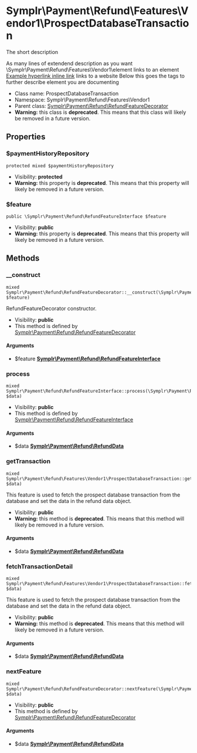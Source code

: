 Symplr\Payment\Refund\Features\Vendor1\ProspectDatabaseTransaction
===============

The short description

As many lines of extendend description as you want \Symplr\Payment\Refund\Features\Vendor1\element links to an element
[Example hyperlink inline link](http://www.example.com) links to a website
Below this goes the tags to further describe element you are documenting


* Class name: ProspectDatabaseTransaction
* Namespace: Symplr\Payment\Refund\Features\Vendor1
* Parent class: [Symplr\Payment\Refund\RefundFeatureDecorator](Symplr-Payment-Refund-RefundFeatureDecorator.md)
* **Warning:** this class is **deprecated**. This means that this class will likely be removed in a future version.





Properties
----------


### $paymentHistoryRepository

    protected mixed $paymentHistoryRepository





* Visibility: **protected**
* **Warning:** this property is **deprecated**. This means that this property will likely be removed in a future version.


### $feature

    public \Symplr\Payment\Refund\RefundFeatureInterface $feature





* Visibility: **public**
* **Warning:** this property is **deprecated**. This means that this property will likely be removed in a future version.


Methods
-------


### __construct

    mixed Symplr\Payment\Refund\RefundFeatureDecorator::__construct(\Symplr\Payment\Refund\RefundFeatureInterface $feature)

RefundFeatureDecorator constructor.



* Visibility: **public**
* This method is defined by [Symplr\Payment\Refund\RefundFeatureDecorator](Symplr-Payment-Refund-RefundFeatureDecorator.md)


#### Arguments
* $feature **[Symplr\Payment\Refund\RefundFeatureInterface](Symplr-Payment-Refund-RefundFeatureInterface.md)**



### process

    mixed Symplr\Payment\Refund\RefundFeatureInterface::process(\Symplr\Payment\Refund\RefundData $data)





* Visibility: **public**
* This method is defined by [Symplr\Payment\Refund\RefundFeatureInterface](Symplr-Payment-Refund-RefundFeatureInterface.md)


#### Arguments
* $data **[Symplr\Payment\Refund\RefundData](Symplr-Payment-Refund-RefundData.md)**



### getTransaction

    mixed Symplr\Payment\Refund\Features\Vendor1\ProspectDatabaseTransaction::getTransaction(\Symplr\Payment\Refund\RefundData $data)

This feature is used to fetch the prospect database transaction from the database and set the data in the refund data object.



* Visibility: **public**
* **Warning:** this method is **deprecated**. This means that this method will likely be removed in a future version.


#### Arguments
* $data **[Symplr\Payment\Refund\RefundData](Symplr-Payment-Refund-RefundData.md)**



### fetchTransactionDetail

    mixed Symplr\Payment\Refund\Features\Vendor1\ProspectDatabaseTransaction::fetchTransactionDetail(\Symplr\Payment\Refund\RefundData $data)

This feature is used to fetch the prospect database transaction from the database and set the data in the refund data object.



* Visibility: **public**
* **Warning:** this method is **deprecated**. This means that this method will likely be removed in a future version.


#### Arguments
* $data **[Symplr\Payment\Refund\RefundData](Symplr-Payment-Refund-RefundData.md)**



### nextFeature

    mixed Symplr\Payment\Refund\RefundFeatureDecorator::nextFeature(\Symplr\Payment\Refund\RefundData $data)





* Visibility: **public**
* This method is defined by [Symplr\Payment\Refund\RefundFeatureDecorator](Symplr-Payment-Refund-RefundFeatureDecorator.md)


#### Arguments
* $data **[Symplr\Payment\Refund\RefundData](Symplr-Payment-Refund-RefundData.md)**


